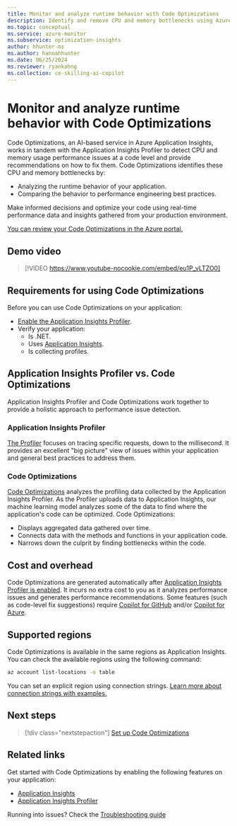 ```yaml
---
title: Monitor and analyze runtime behavior with Code Optimizations
description: Identify and remove CPU and memory bottlenecks using Azure Monitor's Code Optimizations feature
ms.topic: conceptual
ms.service: azure-monitor
ms.subservice: optimization-insights
author: hhunter-ms
ms.author: hannahhunter
ms.date: 06/25/2024
ms.reviewer: ryankahng
ms.collection: ce-skilling-ai-copilot
---
```


# Monitor and analyze runtime behavior with Code Optimizations

Code Optimizations, an AI-based service in Azure Application Insights, works in tandem with the Application Insights Profiler to detect CPU and memory usage performance issues at a code level and provide recommendations on how to fix them. Code Optimizations identifies these CPU and memory bottlenecks by:

- Analyzing the runtime behavior of your application.
- Comparing the behavior to performance engineering best practices.

Make informed decisions and optimize your code using real-time performance data and insights gathered from your production environment.

[You can review your Code Optimizations in the Azure portal.](https://aka.ms/codeoptimizations)

## Demo video

> [!VIDEO https://www.youtube-nocookie.com/embed/eu1P_vLTZO0]

## Requirements for using Code Optimizations

Before you can use Code Optimizations on your application:

- [Enable the Application Insights Profiler](../profiler/profiler-overview.md).
- Verify your application:
  - Is .NET.
  - Uses [Application Insights](../app/app-insights-overview.md).
  - Is collecting profiles.

## Application Insights Profiler vs. Code Optimizations

Application Insights Profiler and Code Optimizations work together to provide a holistic approach to performance issue detection.

### Application Insights Profiler
[The Profiler](../profiler/profiler-overview.md) focuses on tracing specific requests, down to the millisecond. It provides an excellent "big picture" view of issues within your application and general best practices to address them.

### Code Optimizations
[Code Optimizations](https://aka.ms/codeoptimizations) analyzes the profiling data collected by the Application Insights Profiler. As the Profiler uploads data to Application Insights, our machine learning model analyzes some of the data to find where the application's code can be optimized. Code Optimizations:

- Displays aggregated data gathered over time.
- Connects data with the methods and functions in your application code.
- Narrows down the culprit by finding bottlenecks within the code.

## Cost and overhead

Code Optimizations are generated automatically after [Application Insights Profiler is enabled](../profiler/profiler-overview.md#sampling-rate-and-overhead). It incurs no extra cost to you as it analyzes performance issues and generates performance recommendations. Some features (such as code-level fix suggestions) require [Copilot for GitHub](https://docs.github.com/copilot/about-github-copilot/what-is-github-copilot) and/or [Copilot for Azure](/azure/copilot/overview). 

## Supported regions

Code Optimizations is available in the same regions as Application Insights. You can check the available regions using the following command:

```sh
az account list-locations -o table
```

You can set an explicit region using connection strings. [Learn more about connection strings with examples.](../app/connection-strings.md#connection-string-examples)

## Next steps

> [!div class="nextstepaction"]
> [Set up Code Optimizations](set-up-code-optimizations.md)


## Related links

Get started with Code Optimizations by enabling the following features on your application:
- [Application Insights](../app/create-workspace-resource.md)
- [Application Insights Profiler](../profiler/profiler-overview.md)

Running into issues? Check the [Troubleshooting guide](./code-optimizations-troubleshoot.md)